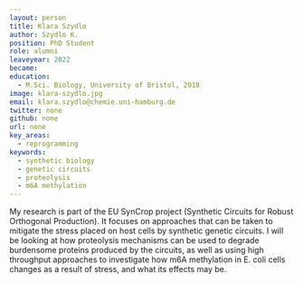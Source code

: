 ```yaml
---
layout: person
title: Klara Szydlo
author: Szydlo K.
position: PhD Student
role: alumni
leaveyear: 2022
became: 
education: 
  - M.Sci. Biology, University of Bristol, 2018
image: klara-szydlo.jpg
email: klara.szydlo@chemie.uni-hamburg.de
twitter: none
github: none
url: none
key_areas:
  - reprogramming
keywords: 
  - synthetic biology
  - genetic circuits
  - proteolysis
  - m6A methylation
---
```

My research is part of the EU SynCrop project (Synthetic Circuits for Robust Orthogonal Production). It focuses on approaches that can be taken to mitigate the stress placed on host cells by synthetic genetic circuits. I will be looking at how proteolysis mechanisms can be used to degrade burdensome proteins produced by the circuits, as well as using high throughput approaches to investigate how m6A methylation in E. coli cells changes as a result of stress, and what its effects may be.
